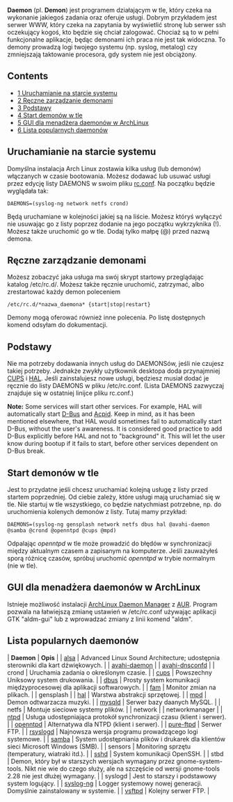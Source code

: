 **Daemon** (pl. **Demon**) jest programem działającym w tle, który czeka na wykonanie jakiegoś zadania oraz oferuje usługi. Dobrym przykładem jest serwer WWW, który czeka na zapytania by wyświetlić stronę lub serwer ssh oczekujący kogoś, kto będzie się chciał zalogować. Chociaż są to w pełni funkcjonalne aplikacje, będąc demonami ich praca nie jest tak widoczna. To demony prowadzą logi twojego systemu (np. syslog, metalog) czy zmniejszają taktowanie procesora, gdy system nie jest obciążony.

## Contents

*   [1 Uruchamianie na starcie systemu](#Uruchamianie_na_starcie_systemu)
*   [2 Ręczne zarządzanie demonami](#Ręczne_zarządzanie_demonami)
*   [3 Podstawy](#Podstawy)
*   [4 Start demonów w tle](#Start_demonów_w_tle)
*   [5 GUI dla menadżera daemonów w ArchLinux](#GUI_dla_menadżera_daemonów_w_ArchLinux)
*   [6 Lista popularnych daemonów](#Lista_popularnych_daemonów)

## Uruchamianie na starcie systemu

Domyślna instalacja Arch Linux zostawia kilka usług (lub demonów) włączanych w czasie bootowania. Możesz dodawać lub usuwać usługi przez edycję listy DAEMONS w swoim pliku [rc.conf](/index.php/Rc.conf "Rc.conf"). Na początku będzie wyglądała tak:

```
DAEMONS=(syslog-ng network netfs crond)

```

Będą uruchamiane w kolejności jakiej są na liście. Możesz któryś wyłączyć nie usuwając go z listy poprzez dodanie na jego początku wykrzyknika (!). Możesz także uruchomić go w tle. Dodaj tylko małpę (@) przed nazwą demona.

## Ręczne zarządzanie demonami

Możesz zobaczyć jaka usługa ma swój skrypt startowy przeglądając katalog /etc/rc.d/. Możesz także ręcznie uruchomić, zatrzymać, albo zrestartować każdy demon poleceniem

```
/etc/rc.d/*nazwa_daemona* {start|stop|restart}

```

Demony mogą oferować również inne polecenia. Po listę dostępnych komend odsyłam do dokumentacji.

## Podstawy

Nie ma potrzeby dodawania innych usług do DAEMONSów, jeśli nie czujesz takiej potrzeby. Jednakże zwykły użytkownik desktopa doda przynajmniej [CUPS](/index.php/CUPS "CUPS") i [HAL](/index.php/HAL "HAL"). Jeśli zainstalujesz nowe usługi, będziesz musiał dodać je ręcznie do listy DAEMONS w pliku /etc/rc.conf. (Lista DAEMONS zazwyczaj znajduje się w ostatniej linijce pliku rc.conf.)

**Note:** Some services will start other services. For example, HAL will automatically start [D-Bus](/index.php/D-Bus "D-Bus") and [Acpid](/index.php/Acpid "Acpid"). Keep in mind, as it has been mentioned elsewhere, that HAL would sometimes fail to automatically start D-Bus, without the user's awareness. It is considered good practice to add D-Bus explicitly before HAL and not to "background" it. This will let the user know during bootup if it fails to start, before other services dependent on D-Bus break.

## Start demonów w tle

Jest to przydatne jeśli chcesz uruchamiać kolejną usługę z listy przed startem poprzedniej. Od ciebie zależy, które usługi mają uruchamiać się w tle. Nie startuj w tle wszystkiego, co będzie natychmiast potrzebne, np. do uruchomienia kolenych demonów z listy. Tutaj mamy przykład:

```
DAEMONS=(syslog-ng gensplash network netfs dbus hal @avahi-daemon @samba @crond @openntpd @cups @mpd)

```

Odpalając *openntpd* w tle może prowadzić do błędów w synchronizacji między aktualnym czasem a zapisanym na komputerze. Jeśli zauważyłeś sporą różnicę czasów, spróbuj uruchomić *openntpd* w trybie normalnym (nie w tle).

## GUI dla menadżera daemonów w ArchLinux

Istnieje możliwość instalacji [ArchLinux Daemon Manager](http://img130.imageshack.us/img130/4200/aldmgui03.png) z [AUR](https://aur.archlinux.org/packages.php?ID=29606). Program pozwala na łatwiejszą zmianę ustawień w /etc/rc.conf używając aplikacji GTK "aldm-gui" lub z wprowadzać zmiany z linii komend "aldm".

## Lista popularnych daemonów

| **Daemon** | **Opis** |
| [alsa](/index.php/Alsa "Alsa") | Advanced Linux Sound Architecture; udostępnia sterowniki dla kart dźwiękowych. |
| [avahi-daemon](/index.php/Avahi "Avahi") |
| [avahi-dnsconfd](/index.php/Avahi "Avahi") |
| crond | Uruchamia zadania o określonym czasie. |
| [cups](/index.php/CUPS "CUPS") | Powszechny Uniksowy system drukowania. |
| [dbus](/index.php/D-Bus "D-Bus") | Prosty system komunikacji międzyprocesowej dla aplikacji softwarowych. |
| [fam](/index.php/FAM "FAM") | Monitor zmian na plikach. |
| gensplash |
| [hal](/index.php/HAL "HAL") | Warstwa abstrakcji sprzętowej. |
| [mpd](/index.php/MPD "MPD") | Demon odtwarzacza muzyki. |
| [mysqld](/index.php/MySQL "MySQL") | Serwer bazy daanych MySQL. |
| netfs | Montuje sieciowe systemy plików. |
| network |
| networkmanager |
| [ntpd](/index.php/NTPD "NTPD") | Usługa udostępniająca protokół synchronizacji czasu (klient i serwer). |
| [openntpd](/index.php/OpenNTP "OpenNTP") | Alternatywa dla NTPD (klient i serwer). |
| [pure-ftpd](/index.php?title=Pure-FTPD&action=edit&redlink=1 "Pure-FTPD (page does not exist)") | Serwer FTP. |
| [rsyslogd](/index.php/Rsyslog "Rsyslog") | Najnowsza wersja programu prowadzącego logi systemowe. |
| [samba](/index.php/Samba "Samba") | System udostępniania plików i drukarek dla klientów sieci Microsoft Windows (SMB). |
| sensors | Monitoring sprzętu (temperatury, wiatraki itd.). |
| [sshd](/index.php/OpenSSH "OpenSSH") | System komunikacji OpenSSH. |
| stbd | Demon, który był w starszych wersjach wymagany przez gnome-system-tools. Nikt nie wie do czego służy, ale na szczęście od wersji gnome-tools 2.28 nie jest dłużej wymagany. |
| syslogd | Jest to starszy i podstawowy system logujący. |
| [syslog-ng](/index.php/Syslog-ng "Syslog-ng") | Logger systemowy nowej generacji. Domyślnie zainstalowany w systemie. |
| [vsftpd](/index.php/Vsftpd "Vsftpd") | Kolejny serwer FTP. |